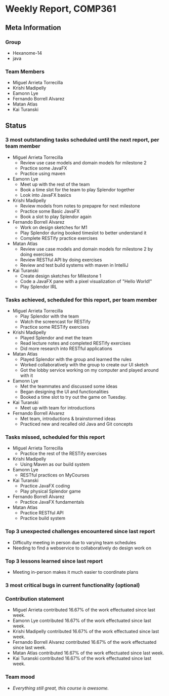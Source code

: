 # Weekly Report, COMP361

## Meta Information

### Group

 * Hexanome-14
 * java

### Team Members

 * Miguel Arrieta Torrecilla
 * Krishi Madipelly
 * Eamonn Lye
 * Fernando Borrell Alvarez
 * Matan Atlas
 * Kai Turanski

## Status

### 3 most outstanding tasks scheduled until the next report, per team member

 * Miguel Arrieta Torrecilla
   * Review use case models and domain models for milestone 2
   * Practice some JavaFX
   * Practice using maven
 * Eamonn Lye
   * Meet up with the rest of the team
   * Book a time slot for the team to play Splendor together
   * Look into JavaFX basics
 * Krishi Madipelly
   * Review models from notes to prepapre for next milestone
   * Practice some Basic JavaFX 
   * Book a slot to play Splendor again
 * Fernando Borrell Alvarez
   * Work on design sketches for M1
   * Play Splendor during booked timeslot to better understand it
   * Complete RESTify practice exercises
 * Matan Atlas
   * Review use case models and domain models for milestone 2 by doing exercises
   * Review RESTful API by doing exercises
   * Review and test build systems with maven in IntelliJ
 * Kai Turanski
   * Create design sketches for Milestone 1
   * Code a JavaFX pane with a pixel visualization of "Hello World!"
   * Play Splendor IRL

### Tasks achieved, scheduled for this report, per team member  

 * Miguel Arrieta Torrecilla
   * Play Splendor with the team
   * Watch the screencast for RESTify
   * Practice some RESTify exercises
 * Krishi Madipelly
   * Played Splendor and met the team
   * Read lecture notes and completed RESTify exercises
   * Did more research into RESTful applications
 * Matan Atlas
   * Played Splendor with the group and learned the rules
   * Worked collaboratively with the group to create our UI sketch
   * Got the lobby service working on my computer and played around with it
 * Eamonn Lye
   * Met the teammates and discussed some ideas
   * Began designing the UI and functionalities
   * Booked a time slot to try out the game on Tuesday.
 * Kai Turanski
   * Meet up with team for introductions
 * Fernando Borrell Alvarez
   * Met team, introductions & brainstormed ideas
   * Practiced new and recalled old Java and Git concepts

### Tasks missed, scheduled for this report

 * Miguel Arrieta Torrecilla
   * Practice the rest of the RESTify exercises
 * Krishi Madipelly
   * Using Maven as our build system
 * Eamonn Lye
   * RESTful practices on MyCourses
 * Kai Turanski
   * Practice JavaFX coding
   * Play physical Splendor game
 * Fernando Borrell Alvarez
   * Practice JavaFX fundamentals
 * Matan Atlas
   * Practice RESTful API
   * Practice build system

### Top 3 unexpected challenges encountered since last report

  * Difficulty meeting in person due to varying team schedules
  * Needing to find a webservice to collaboratively do design work on

### Top 3 lessons learned since last report

  * Meeting in-person makes it much easier to coordinate plans 

### 3 most critical bugs in current functionality (optional)

### Contribution statement

 * Miguel Arrieta contributed 16.67% of the work effectuated since last week.
 * Eamonn Lye contributed 16.67% of the work effectuated since last week.
 * Krishi Madipelly contributed 16.67% of the work effectuated since last week.
 * Fernando Borrell Alvarez contributed 16.67% of the work effectuated since last week.
 * Matan Atlas contributed 16.67% of the work effectuated since last week.
 * Kai Turanski contributed 16.67% of the work effectuated since last week.

### Team mood

 * *Everything still great, this course is awesome.*
